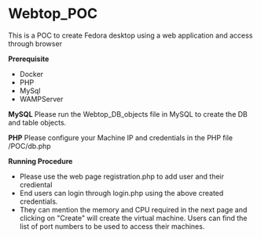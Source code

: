 # Webtop_POC
This is a POC to create Fedora desktop using a web application and access through browser

**Prerequisite**
- Docker
- PHP
- MySql
- WAMPServer

**MySQL**
Please run the Webtop_DB_objects file in MySQL to create the DB and table objects.

**PHP**
Please configure your Machine IP and credentials in the PHP file /POC/db.php


**Running Procedure**
- Please use the web page registration.php to add user and their crediental
- End users can login through login.php using the above created credentials.
- They can mention the memory and CPU required in the next page and clicking on "Create" will create the virtual machine. Users can find the list of port numbers to be used to access their machines.  
